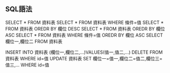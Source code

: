 # 

## SQL語法

SELECT * FROM 資料表
SELECT * FROM 資料表 WHERE 條件=值
SELECT * FROM 資料表 OREDR BY 欄位 DESC
SELECT * FROM 資料表 OREDR BY 欄位 ASC
SELECT * FROM 資料表 WHERE 條件=值 OREDR BY 欄位 ASC
SELECT 欄位一,欄位二 FROM 資料表

INSERT INTO 資料表 (欄位一,欄位二,...)VALUES(值一,值二,...)
DELETE FROM 資料表 WHERE id=值
UPDATE 資料表 SET 欄位一=值一,欄位二=值二,欄位三=值三,... WHERE id=值